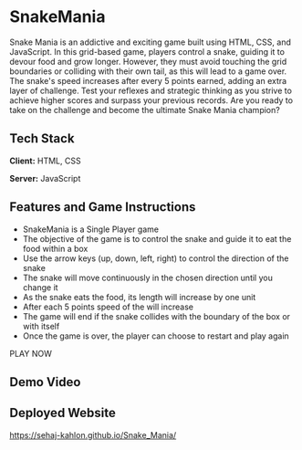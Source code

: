 # SnakeMania

Snake Mania is an addictive and exciting game built using HTML, CSS, and JavaScript. In this grid-based game, players control a snake, guiding it to devour food and grow longer. However, they must avoid touching the grid boundaries or colliding with their own tail, as this will lead to a game over. The snake's speed increases after every 5 points earned, adding an extra layer of challenge. Test your reflexes and strategic thinking as you strive to achieve higher scores and surpass your previous records. Are you ready to take on the challenge and become the ultimate Snake Mania champion?

## Tech Stack

**Client:** HTML, CSS

**Server:** JavaScript

## Features and Game Instructions

- SnakeMania is a Single Player game
- The objective of the game is to control the snake and guide it to eat the food within a box
- Use the arrow keys (up, down, left, right) to control the direction of the snake
- The snake will move continuously in the chosen direction until you change it
- As the snake eats the food, its length will increase by one unit
- After each 5 points speed of the will increase
- The game will end if the snake collides with the boundary of the box or with itself
- Once the game is over, the player can choose to restart and play again

PLAY NOW

## Demo Video

## Deployed Website

https://sehaj-kahlon.github.io/Snake_Mania/
